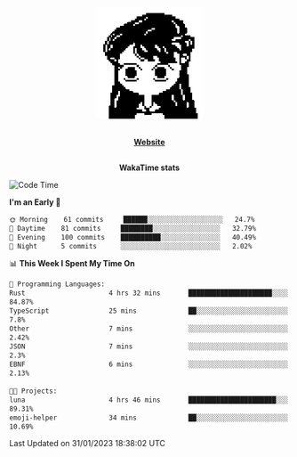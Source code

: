 ##

<p align="center">
  <img src="./person.gif" />
</p>

##

<div align="center">
  <p>
    <strong>
    <a href='https://domm.me'>Website</a>
    </strong>
  </p>
</div>

##

<div align="center">
  <p>
    <strong>
    WakaTime stats
    </strong>
  </p>
</div>

<!--START_SECTION:waka-->
![Code Time](http://img.shields.io/badge/Code%20Time-31%20hrs%2039%20mins-blue)

**I'm an Early 🐤** 

```text
🌞 Morning    61 commits     ██████░░░░░░░░░░░░░░░░░░░   24.7% 
🌆 Daytime    81 commits     ████████░░░░░░░░░░░░░░░░░   32.79% 
🌃 Evening    100 commits    ██████████░░░░░░░░░░░░░░░   40.49% 
🌙 Night      5 commits      ░░░░░░░░░░░░░░░░░░░░░░░░░   2.02%

```


📊 **This Week I Spent My Time On** 

```text
💬 Programming Languages: 
Rust                     4 hrs 32 mins       █████████████████████░░░░   84.87% 
TypeScript               25 mins             ██░░░░░░░░░░░░░░░░░░░░░░░   7.8% 
Other                    7 mins              ░░░░░░░░░░░░░░░░░░░░░░░░░   2.42% 
JSON                     7 mins              ░░░░░░░░░░░░░░░░░░░░░░░░░   2.3% 
EBNF                     6 mins              ░░░░░░░░░░░░░░░░░░░░░░░░░   2.13%

🐱‍💻 Projects: 
luna                     4 hrs 46 mins       ██████████████████████░░░   89.31% 
emoji-helper             34 mins             ██░░░░░░░░░░░░░░░░░░░░░░░   10.69%

```


 Last Updated on 31/01/2023 18:38:02 UTC
<!--END_SECTION:waka-->


